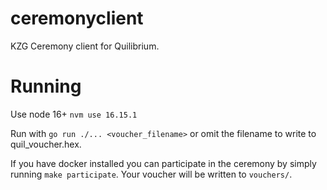 # ceremonyclient

KZG Ceremony client for Quilibrium. 

# Running

Use node 16+ `nvm use 16.15.1`

Run with `go run ./... <voucher_filename>` or omit the filename to write to quil_voucher.hex.

If you have docker installed you can participate in the ceremony by simply running `make participate`. Your voucher will be written to `vouchers/`.
